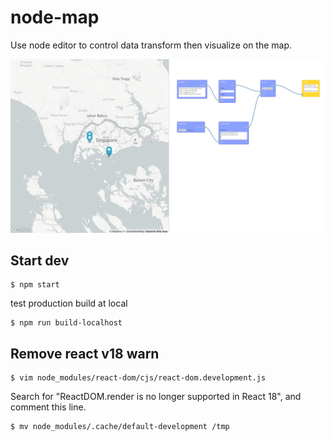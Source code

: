 # node-map

Use node editor to control data transform then visualize on the map.

![](node-map.jpg)

## Start dev

```
$ npm start
```

test production build at local

```
$ npm run build-localhost
```

## Remove react v18 warn

```
$ vim node_modules/react-dom/cjs/react-dom.development.js
```

Search for "ReactDOM.render is no longer supported in React 18", and comment this line.

```
$ mv node_modules/.cache/default-development /tmp
```